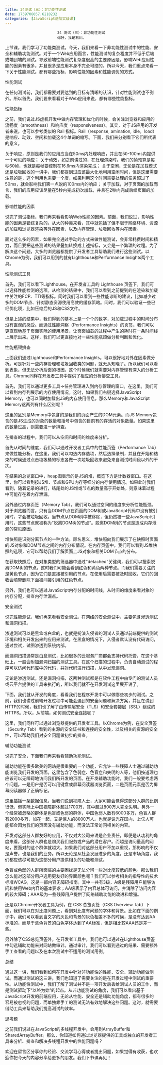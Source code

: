 ```yaml
---
title: 34测试（三）：非功能性测试
date: 1739706057.6210232
categories: [JavaScript进阶实战课]
---
```

                            34 测试（三）：非功能性测试
                            你好，我是石川。

上节课，我们学习了功能类测试。今天，我们来看一下非功能性测试中的性能、安全和辅助功能测试。对于一个Web应用而言，性能测试的复杂程度并不低于后端或端到端的测试。导致前端性能测试复杂度很高的主要原因是，影响Web应用性能的因素有很多，并且很多是应用本身不完全可控的。所以今天，我们重点来看一下关于性能测试，都有哪些指标、影响性能的因素和性能调优的方式。

性能测试

在任何测试前，我们都需要对要达到的目标有清晰的认识，针对性能测试也不例外。所以首先，我们要来看看对于Web应用来说，都有哪些性能指标。

性能指标

之前，我们说过JS虚机开发中做内存管理和优化的时候，会关注浏览器和应用的流畅度（smoothness）和响应度（responsiveness）。其实，对于JS应用的开发者来说，也可以参考类似的 Rail 指标。Rail（response, amination, idle，load）是响应、动效、空闲和加载这4个单词的缩写。下面，我们来分别看下它们所代表的意义。


关于响应，原则是我们的应用应当在50ms内处理响应，并且在50-100ms内提供一个可见的响应；
关于动效，如之前讲过的，在处理渲染时，我们的帧预算是每秒60帧，也就是每帧要控制在16.6ms内渲染完成；
关于空闲，无论是在加载模式还是垃圾回收的一讲中，我们都提到过应该最大化地利用空闲时间，但是这里需要注意的是，这个利用也需要一个度，如果利用这个时间需要处理的任务超过了50ms，就会影响我们第一点说的100ms内的响应；
关于加载，对于页面的加载而言，我们的应用应该尽量在5秒内完成初次加载，并且在2秒内完成后续页面的加载。


影响性能的因素

说完了测试指标，我们再来看看影响Web性能的因素。前面，我们说过，影响性能的因素是错综复杂的。从大的种类来看，其中就包括了但不限于网络环境、资源的加载和浏览器渲染等外在因素，以及内存管理、垃圾回收等内在因素。

面对这么多的因素，如果完全通过手动的方式来做性能测试，会非常耗费时间和精力，而且要把这些测试的结果叠加转换成上述指标，又会是一个繁琐的过程。为了解决这个问题，大多的浏览器都提供了开发者工具帮助我们进行这些测试。以Chrome为例，我们可以用到的就有Lighthouse和Performance Insights两个工具。

性能测试工具

首先，我们可以看下Lighthouse。在开发者工具的 Lighthouse 页签下，我们可以选择性能检测的选项。从检测的结果中，我们可以看到之前提到的在渲染和加载中关注的FCP、TTI等指标。同时我们可以看到一些性能诊断的建议，比如减少过多的DOM节点、针对静态资源使用高效的缓存策略。同时，我们可以验证一些已经优化项，比如压缩后的JS和CSS文件。



但是上述的结果中，我们得到的基本上是一个个的数字，对加载过程中的时间分布没有直观的感受。而通过性能洞察（Performance Insights）的页签，我们可以更直观地基于页面实际的使用场景，让页面加载的过程中产生的耗时在一条时间线上展示出来。这样，我们可以更直接地对一些性能瓶颈做分析判断和优化。



性能瓶颈排查

上面我们通过Lighthouse和Performance Insights，可以很好地对外在因素做分析。可是针对一些内存管理和垃圾回收类的问题，就无从知晓了。所以我们可以看到表象，但无法分析后面的根因。这个时候我们就需要对内存管理有深入的分析工具。Chrome同样在开发者工具中提供了相应的分析排查工具。

首先，我们可以通过更多工具->任务管理进入到内存管理的窗口，在这里，我们可以看到内存列展示的内存使用情况。这时，如果我们右键选择JavaScript Memory，也可以同时加载出JS的内存使用信息。那么Memory和JavaScript Memory这两列有什么区别呢？

这里的区别是Memory中包含的是我们的页面产生的DOM元素。而JS Memory包含的是JS生成的对象的数量和括号中包含的目前有的存活的对象数量。如果这里的数量过高，则需要进一步排查。



在排查的过程中，我们可以从空间和时间的维度来分析。

首先从时间的维度，我们可以通过开发者工具中的性能页签（Performance Tab）来做性能分析。在这里，我们可以勾选内存选项，然后选择录制，并且在开始和结束的时候通过点击垃圾桶的标志各做一次垃圾回收来避免来自测试时间段以外的干扰。

在结果的总览窗口中，heap图表示的是JS的堆，概览下方是计数器窗口。在这里，你可以看到按JS堆、节点和GPU内存等细分的内存使用情况。如果此时我们看到，随着记录的进行，结尾处的JS堆或节点的数量高于开始处，则意味着过程中可能存在着内存泄漏。



另外通过内存页签（Memory Tab），我们可以通过空间的维度来分析性能瓶颈。对于浏览器而言，只有当DOM节点在页面的DOM树或JavaScript代码中没有被引用时，才会被垃圾回收。当节点从DOM树中被移除，但仍然被一些JavaScript引用时，这些节点就被称为“脱离DOM树的节点”。脱离DOM树的节点是造成内存泄漏的常见原因。

堆快照是识别分离节点的一种方法。顾名思义，堆快照向我们展示了在快照时页面的JS对象和DOM节点之间的内存分布情况。在内存页签中，我们可以看到JS堆快照的选项，它可以帮助我们了解页面上JS对象和相关DOM节点的分布。

在获取快照后，在对象类型的筛选器中通过“detached”关键词，我们可以搜索脱离DOM树的节点。这时我们可能会看到红色和黄色两种节点。而我们需要关注的是黄色节点，因为它们是直接被引用的节点，在使用后需要被及时回收，它们的回收会顺带删除下面被间接引用的红色节点。



另外，我们也可以通过JavaScript内存分配的时间线，从时间的维度来看对象的内存分配，排查内存泄漏点。



安全测试

说完性能测试，我们再来看看安全测试。在网络的安全测试中，主要包含渗透测试和漏洞扫描。

渗透测试可以是黑盒或白盒的，也就是扮演入侵者的测试人员通过前端提供的测试环境和相关开发出来的应用来测试。在黑盒的情况下，入侵者默认没有代码访问，通过尝试，试图渗透到系统内部。

而漏洞扫描通常是白盒测试，比如很多的云服务厂商都会支持代码托管，在这个基础上，一般会附加漏洞扫描的测试工具。在这个扫描的过程中，负责自动测试的程序可以访问代码库中的代码，并对代码进行扫描，从中发现漏洞。

无论是渗透测试，还是漏洞扫描，这两种测试都是在软件工程中由专门的测试人员或云平台提供的工具来执行的，所以我们就不在开发测试这里展开讲了。

下面，我们就从开发的角度，看看我们在程序开发中可以做哪些初步的测试。之前，我们也讲过前端开发过程中可能会遇到的安全问题和解决方案，并且在讲到HTTP的时候，我们也了解了由传输层安全（TLS）和安全套接层（SSL）组成的HTTPS。所以，从前端，如何测试安全连接呢？

这里，我们同样可以通过浏览器提供的开发者工具。以Chrome为例，在安全页签（Security Tab）看到的主源的安全证书和连接的安全性，以及相关的资源的安全性，可以帮助我们对安全问题做初步的排查。



辅助功能测试

说完了安全，下面我们再来看看辅助功能测试。

辅助功能在很多欧美的网站是很重要的一个功能，它允许一些残障人士通过辅助功能浏览我们开发的页面。这里包含了色弱症、色盲症和失明的人等，他们按道理也应该可以无障碍地访问我们所开发的页面。在开发辅助功能时，我们一般要考虑两个问题，一是用户是否可以用键盘或屏幕阅读器浏览页面，二是页面元素是否为屏幕阅读器做了正确标记。

这里插播一条数据信息，当我们说到视障人士，大家可能会觉得这部分人群的比例很低，但实际上中国视障群体超过1700万，其中超过800万人完全失明。另外一个经常被忽略的群体是色盲或色弱的群体，中国色弱人数有6000多万，色盲人群有2000多万，加在一起，又是惊人的8000万人。也就是说光在国内，上亿人可能都会因为我们的页面没有辅助功能，而没法正常访问相关的内容。



开发对这部分人群友好的应用，不仅对大公司来讲是企业责任，即便是从功利的角度来看，这部分人群也是购买我们服务或产品的潜在客户。而越是访问量高的网站，要面对的这个群体就越大。如果我们对这部分用户不加以重视，那影响的不仅是声誉，也是我们的业务。所以无论是从社会发展进步的角度，还是市场角度，我们都应该尽可能为这部分用户提供相关的功能和测试。

色盲或色弱的人群所面临的主要困扰是无法分辨一些对比度较低的颜色。那么我们怎么能对这部分用户选用更友好的界面颜色呢？我们可以参考相关的指导性的技术标准WCAG，这是一部内容无障碍指南。其中一共有3级，A级是残障用户能够访问和使用Web内容的基本要求；AA级表示了内容总体可访问，并消除了访问内容的较大障碍；AAA级为一些残障用户提供了网络辅助功能的改进和增强。

还是以Chrome开发者工具为例，在 CSS 总览页签（CSS Overview Tab）下面，我们可以在对比度问题上，看到对比度有问题的字体和背景。比如在下面的例子中，我们可以看到当文字的灰色和背景的灰色相差不多的时候，是没有达到AA标准的，而基于蓝色背景的白色字体达到了AA标准，但是相比较AAA还是差一些。



另外除了CSS总览页签外，在开发者工具中，我们也可以通过在Lighthouse页签中勾选辅助功能来对网站做审计。通过审计，我们可以看到通过的结果、需要额外手工查看的问题以及在本次测试中不适用的测试用例。



总结

通过这一讲，我们看到如何在开发中针对非功能性的性能、安全、辅助功能做测试。而通过测试的这三讲，我们也知道了需要关注的是在开发过程中测试的重要性。从功能性测试中，我们了解了测试并不是一项开发后丢给测试人员的工作，而是测试驱动下“以终为始”的起点。从非功能测试的角度，我们可以看出基于JavaScript开发的前端应用，无论从性能、安全还是辅助功能角度，都有很多的容易被忽视的问题，而单独靠手工的测试无法有效地解决这些问题。这时，就需要借助工具来帮助我们提高测试的效率。

思考题

之前我们说过在JavaScript的多线程开发中，会用到ArrayBuffer和SharedArrayBuffer。那么，你知道如何通过浏览器提供的工具或独立的开发者工具来分析、排查和解决多线程开发中的性能问题吗？

欢迎在留言区分享你的经验、交流学习心得或者提出问题，如果觉得有收获，也欢迎你把今天的内容分享给更多的朋友。我们下节课再见！

                        
                        
                            